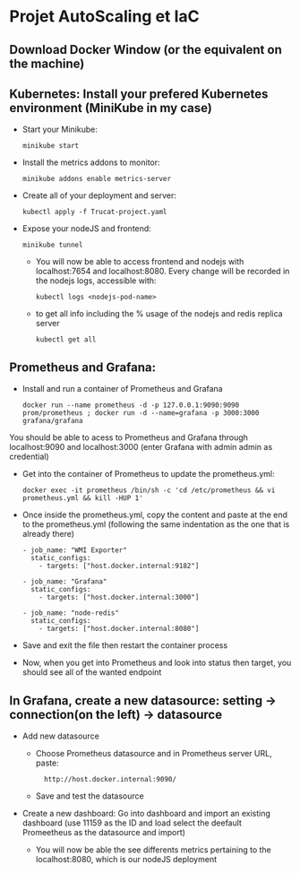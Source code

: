 # Projet AutoScaling et IaC

## Download Docker Window (or the equivalent on the machine)

## Kubernetes: Install your prefered Kubernetes environment (MiniKube in my case)

  - Start your Minikube:
  
        minikube start
    
  - Install the metrics addons to monitor:
  
        minikube addons enable metrics-server
    
  - Create all of your deployment and server:

        kubectl apply -f Trucat-project.yaml
    
  - Expose your nodeJS and frontend:

        minikube tunnel 
    
    - You will now be able to access frontend and nodejs with localhost:7654 and localhost:8080. Every change will be recorded in the nodejs logs, accessible with:

          kubectl logs <nodejs-pod-name>

    - to get all info including the % usage of the nodejs and redis replica server

          kubectl get all
  
   

## Prometheus and Grafana: 

  - Install and run a container of Prometheus and Grafana 
    
        docker run --name prometheus -d -p 127.0.0.1:9090:9090 prom/prometheus ; docker run -d --name=grafana -p 3000:3000 grafana/grafana

  You should be able to acess to Prometheus and Grafana through localhost:9090 and localhost:3000 (enter Grafana with admin admin as credential)
  - Get into the container of Prometheus to update the prometheus.yml: 
    
        docker exec -it prometheus /bin/sh -c 'cd /etc/prometheus && vi prometheus.yml && kill -HUP 1' 
        
  - Once inside the prometheus.yml, copy the content and paste at the end to the prometheus.yml (following the same indentation as the one that is already there)

        - job_name: "WMI Exporter"
          static_configs:
            - targets: ["host.docker.internal:9182"]
    
        - job_name: "Grafana"
          static_configs:
            - targets: ["host.docker.internal:3000"]
    
        - job_name: "node-redis"
          static_configs:
            - targets: ["host.docker.internal:8080"]

  - Save and exit the file then restart the container process

  - Now, when you get into Prometheus and look into status then target, you should see all of the wanted endpoint

## In Grafana, create a new datasource: setting -> connection(on the left) -> datasource
  - Add new datasource
    - Choose Prometheus datasource and in Prometheus server URL, paste:
      
            http://host.docker.internal:9090/

    - Save and test the datasource
        
  - Create a new dashboard: Go into dashboard and import an existing dashboard (use 11159 as the ID and load select the deefault Promeetheus as the datasource and import)
      - You will now be able the see differents metrics pertaining to the localhost:8080, which is our nodeJS deployment    



